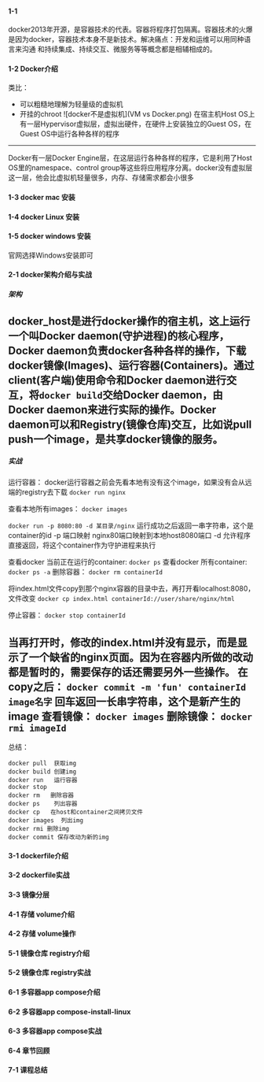 #### 1-1
docker2013年开源，是容器技术的代表。容器将程序打包隔离。容器技术的火爆是因为docker，容器技术本身不是新技术。解决痛点：开发和运维可以用同种语言来沟通
和持续集成、持续交互、微服务等等概念都是相辅相成的。
#### 1-2 Docker介绍
类比：
* 可以粗糙地理解为轻量级的虚拟机
* 开挂的chroot
![docker不是虚拟机](VM vs Docker.png)
在宿主机Host OS上有一层Hypervisor虚拟层，虚拟出硬件，在硬件上安装独立的Guest OS，在Guest OS中运行各种各样的程序
-------
Docker有一层Docker Engine层，在这层运行各种各样的程序，它是利用了Host OS里的namespace、control group等这些将应用程序分离。docker没有虚拟层这一层，他会比虚拟机轻量很多，内存、存储需求都会小很多
#### 1-3 docker mac 安装

#### 1-4 docker Linux 安装

#### 1-5 docker windows 安装
官网选择Windows安装即可
#### 2-1 docker架构介绍与实战
  ##### 架构
docker_host是进行docker操作的宿主机，这上运行一个叫Docker daemon(守护进程)的核心程序，Docker daemon负责docker各种各样的操作，下载docker镜像(Images)、运行容器(Containers)。通过client(客户端)使用命令和Docker daemon进行交互，将`docker build`交给Docker daemon，由Docker daemon来进行实际的操作。Docker daemon可以和Registry(镜像仓库)交互，比如说pull push一个image，是共享docker镜像的服务。
-------
  ##### 实战
运行容器：
docker运行容器之前会先看本地有没有这个image，如果没有会从远端的registry去下载
`docker run nginx`

查看本地所有images：
`docker images`
 
`docker run -p 8080:80 -d 某目录/nginx` 
运行成功之后返回一串字符串，这个是container的id
-p 端口映射 nginx80端口映射到本地host8080端口
-d 允许程序直接返回，将这个container作为守护进程来执行

查看docker 当前正在运行的container:
`docker ps`
查看docker 所有container:
`docker ps -a`
删除容器：
`docker rm containerId`

将index.html文件copy到那个nginx容器的目录中去，再打开看localhost:8080，文件改变
`docker cp index.html containerId://user/share/nginx/html`

停止容器：
`docker stop containerId`

当再打开时，修改的index.html并没有显示，而是显示了一个缺省的nginx页面。因为在容器内所做的改动都是暂时的，需要保存的话还需要另外一些操作。
在copy之后：
`docker commit -m 'fun' containerId image名字` 回车返回一长串字符串，这个是新产生的image
查看镜像：
`docker images`
删除镜像：
`docker rmi imageId`
-----------
总结：

```
docker pull  获取img
docker build 创建img
docker run   运行容器
docker stop  
docker rm   删除容器
docker ps    列出容器
docker cp   在host和container之间拷贝文件
docker images  列出img
docker rmi 删除img
docker commit 保存改动为新的img
```
#### 3-1 dockerfile介绍

#### 3-2 dockerfile实战

#### 3-3 镜像分层

#### 4-1 存储 volume介绍

#### 4-2 存储 volume操作

#### 5-1 镜像仓库 registry介绍

#### 5-2 镜像仓库 registry实战

#### 6-1 多容器app compose介绍

#### 6-2 多容器app compose-install-linux

#### 6-3 多容器app compose实战

#### 6-4 章节回顾

#### 7-1 课程总结